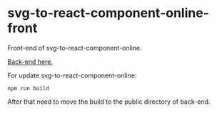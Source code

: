 # svg-to-react-component-online-front
Front-end of svg-to-react-component-online.

[Back-end here.](https://github.com/GTOsss/svg-to-react-component-online)

For update svg-to-react-component-online:
```
npm run build
```
After that need to move the build to the public directory of back-end.
